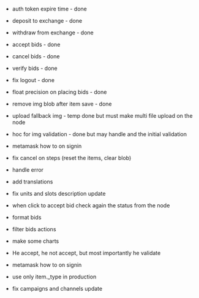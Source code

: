 - auth token expire time - done
- deposit to exchange - done
- withdraw from exchange - done
- accept bids - done
- cancel bids - done
- verify bids - done
- fix logout - done
- float precision on placing bids - done
- remove img blob after item save - done

- upload fallback img - temp done but must make multi file upload on the node
- hoc for img validation - done but may handle and the initial validation

- metamask how to on signin
- fix cancel on steps (reset the items, clear blob)
- handle error
- add translations
- fix units and slots description update
- when click to accept bid check again the status from the node
- format bids
- filter bids actions
- make some charts
- He accept, he not accept, but most importantly he validate
- metamask how to on signin
- use only item._type in production
- fix campaigns and channels update